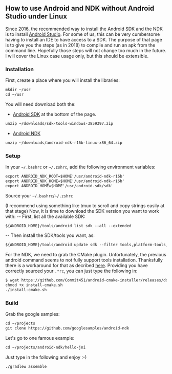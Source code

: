 ## How to use Android and NDK without Android Studio under Linux

Since 2016, the recommended way to install the Android SDK and the NDK is to install [Android Studio](https://developer.android.com/studio/index.html). For some of us, this can be very cumbersome having to install an IDE to have access to a SDK.
The purpose of that page is to give you the steps (as in 2018) to compile and run an apk from the command line. Hopefully those steps will not change too much in the future.
I will cover the Linux case usage only, but this should be extensible.

### Installation
First, create a place where you will install the libraries:
```markdown
mkdir ~/usr
cd ~/usr
```

You will need download both the:
- [Android SDK](https://developer.android.com/studio/index.html) at the bottom of the page.
```markdown
unzip ~/downloads/sdk-tools-windows-3859397.zip
```
- [Android NDK](https://developer.android.com/ndk/downloads/index.html)
```markdown
unzip ~/downloads/android-ndk-r16b-linux-x86_64.zip
```

### Setup
In your `~/.bashrc` or `~/.zshrc`, add the following environment variables:

```markdown
export ANDROID_NDK_ROOT=$HOME'/usr/android-ndk-r16b'
export ANDROID_NDK_HOME=$HOME'/usr/android-ndk-r16b'
export ANDROID_HOME=$HOME'/usr/android-sdk/sdk'
```
Source your `~/.bashrc`/`~/.zshrc`

(I recommend using something like tmux to scroll and copy strings easily at that stage)
Now, it is time to download the SDK version you want to work with:
-- First, list all the available SDK:
```markdown
${ANDROID_HOME}/tools/android list sdk --all --extended
```
-- Then install the SDK/tools you want, as:
```markdown
${ANDROID_HOME}/tools/android update sdk --filter tools,platform-tools,build-tools-26.0.1
```

For the NDK, we need to grab the CMake plugin. Unfortunately, the previous android command seems to not fully support tools installation.
Thanksfully there is a workaround for that as decribed [here](https://github.com/Commit451/android-cmake-installer). Providing you have correctly sourced your `.*rc`, you can just type the following in:

```markdown
$ wget https://github.com/Commit451/android-cmake-installer/releases/download/1.1.0/install-cmake.sh
chmod +x install-cmake.sh
./install-cmake.sh
```
### Build
Grab the google samples:

```markdown
cd ~/projects
git clone https://github.com/googlesamples/android-ndk 
```

Let's go to one famous example:
```markdown
cd ~/projects/android-ndk/hello-jni
```

Just type in the following and enjoy :-)
```markdown
./gradlew assemble
```
